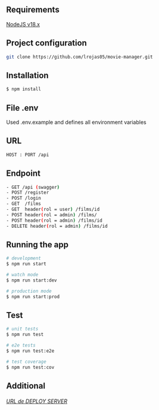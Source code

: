 
## Requirements
[NodeJS v18.x](https://nodejs.org/es)


## Project configuration
```bash
git clone https://github.com/lrojas05/movie-manager.git
```
## Installation

```bash
$ npm install
```
## File .env
Used .env.example and defines all environment variables

## URL 
```bash
HOST : PORT /api
```

## Endpoint
```bash
- GET /api (swagger)
- POST /register
- POST /login
- GET  /films
- GET  header(rol = user) /films/id
- POST header(rol = admin) /films/
- POST header(rol = admin) /films/id
- DELETE header(rol = admin) /films/id
```


## Running the app

```bash
# development
$ npm run start

# watch mode
$ npm run start:dev

# production mode
$ npm run start:prod
```

## Test

```bash
# unit tests
$ npm run test

# e2e tests
$ npm run test:e2e

# test coverage
$ npm run test:cov
```
## Additional
 ###### [URL de DEPLOY SERVER]( https://conexa-test-lrojas05.vercel.app/api)




